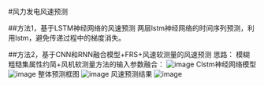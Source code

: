 #风力发电风速预测

##方法1，基于LSTM神经网络的风速预测
两层lstm神经网络的时间序列预测，利用lstm，避免传递过程中的梯度消失。

##方法2，基于CNN和RNN融合模型+FRS+风速软测量的风速预测 思路：
模糊粗糙集属性约简+风机软测量方法的输入参数融合：
![image](https://github.com/lab135-ncepu/-/blob/master/%E8%BE%93%E5%85%A5%E5%8F%82%E6%95%B0%E7%A1%AE%E5%AE%9A.JPG)
Clstm神经网络模型
![image](https://github.com/lab135-ncepu/-/blob/master/%E7%BD%91%E7%BB%9C%E6%A8%A1%E5%9E%8B.JPG)
整体预测框图
![image](https://github.com/lab135-ncepu/-/blob/master/%E9%A2%84%E6%B5%8B%E6%A8%A1%E5%9E%8B.JPG)
风速预测结果
![image](https://github.com/lab135-ncepu/-/blob/master/%E9%A2%84%E6%B5%8B%E7%BB%93%E6%9E%9C.JPG)

